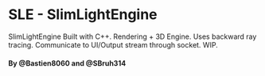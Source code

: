 # SLE - SlimLightEngine

SlimLightEngine Built with C++. Rendering + 3D Engine. Uses backward ray tracing. Communicate to UI/Output stream through socket. WIP.

#### By @Bastien8060 and @SBruh314
